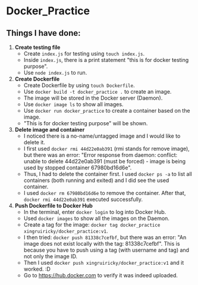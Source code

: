# Docker_Practice  

## Things I have done:  
1. **Create testing file**  
    - Create `index.js` for testing using `touch index.js`.   
    - Inside `index.js`, there is a print statement "this is for docker testing purpose".  
    - Use `node index.js` to run.  
2. **Create Dockerfile**  
    - Create Dockerfile by using `touch Dockerfile`.  
    - Use `docker build -t docker_practice .` to create an image.  
    - The image will be stored in the Docker server (Daemon).  
    - Use `docker image ls` to show all images.  
    - Use `docker run docker_practice` to create a container based on the image.  
    - "This is for docker testing purpose" will be shown.
3. **Delete image and container**  
    - I noticed there is a no-name/untagged image and I would like to delete it.  
    - I first used `docker rmi 44d22e0ab391` (rmi stands for remove image), but there was an error: "Error response from daemon: conflict: unable to delete 44d22e0ab391 (must be forced) - image is being used by stopped container 67980bd16d6e".  
    - Thus, I had to delete the container first. I used `docker ps -a` to list all containers (both running and exited) and I did see the used container.  
    - I used `docker rm 67980bd16d6e` to remove the container. After that, `docker rmi 44d22e0ab391` executed successfully.  
4. **Push Dockerfile to Docker Hub**  
    - In the terminal, enter `docker login` to log into Docker Hub.  
    - Used `docker images` to show all the images on the Daemon.  
    - Create a tag for the image: `docker tag docker_practice xingruiricky/docker_practice:v1`.  
    - I then tried: `docker push 81338c7cefbf`, but there was an error: "An image does not exist locally with the tag: 81338c7cefbf". This is because you have to push using a tag (with username and tag) and not only the image ID.  
    - Then I used `docker push xingruiricky/docker_practice:v1` and it worked. :D  
    - Go to https://hub.docker.com to verify it was indeed uploaded.


